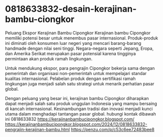 # 0818633832-desain-kerajinan-bambu-ciongkor
Peluang Ekspor Kerajinan Bambu Cipongkor
Kerajinan bambu Cipongkor memiliki potensi besar untuk menembus pasar internasional. Produk-produk ini diminati oleh konsumen luar negeri yang mencari barang-barang handmade dengan nilai seni tinggi. Negara-negara seperti Jepang, Eropa, dan Amerika Serikat merupakan pasar potensial karena tingginya permintaan akan produk ramah lingkungan.

Untuk mendukung ekspor, para pengrajin Cipongkor bekerja sama dengan pemerintah dan organisasi non-pemerintah untuk mempelajari standar kualitas internasional. Pelabelan produk dengan sertifikasi ramah lingkungan juga menjadi salah satu strategi untuk menarik perhatian pasar global.

Dengan peluang yang besar ini, kerajinan bambu Cipongkor diharapkan dapat menjadi salah satu produk unggulan Indonesia yang mampu bersaing di kancah internasional. Kesinambungan tradisi dan inovasi menjadi kunci utama dalam menghadapi tantangan pasar global.
hubungi kontak dibawah ini
0818633832
https://kerajinanbambucipongkor.blogspot.com/
https://kerajinanbambucipongkor.blogspot.com/2024/12/0818633832-pengrajin-kerajinan-bambu.html
https://penzu.com/p/c53c6ee72483bee8
